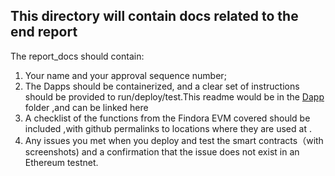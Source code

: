 ## This directory will contain docs related to the end report

The report_docs should contain:
1. Your name and your approval sequence number;
4. The Dapps should be containerized, and a clear set of instructions should be provided to run/deploy/test.This readme would be in the [Dapp](../dapp) folder ,and can be linked here 
5. A checklist of the functions from the Findora EVM covered should be included ,with github permalinks to locations where they are used at .
6. Any issues you met when you deploy and test the smart contracts（with screenshots) and a confirmation that the issue does not exist in an Ethereum testnet. 

